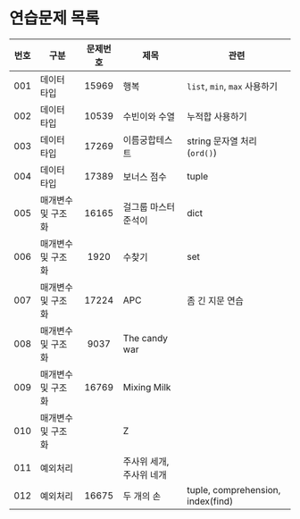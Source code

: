 # 연습문제 목록


| 번호 | 구분        | 문제번호 | 제목                 | 관련                              |
| :--: | ----------- | :------: | -------------------- | --------------------------------- |
| 001  | 데이터 타입 |  15969   | 행복                 | `list`, `min`, `max` 사용하기     |
| 002  | 데이터 타입 |  10539   | 수빈이와 수열        | 누적합 사용하기                   |
| 003  | 데이터 타입 |  17269   | 이름궁합테스트       | string 문자열 처리(`ord()`)    |
| 004  | 데이터 타입 |  17389   | 보너스 점수          | tuple                             |
| 005  | 매개변수 및 구조화 |  16165   | 걸그룹 마스터 준석이 | dict                              |
| 006  | 매개변수 및 구조화 |   1920   | 수찾기               | set                               |
| 007  | 매개변수 및 구조화 |  17224   | APC                  | 좀 긴 지문 연습                   |
| 008 | 매개변수 및 구조화 | 9037 | The candy war |  |
| 009 | 매개변수 및 구조화 | 16769 | Mixing Milk |  |
| 010 | 매개변수 및 구조화 |  | Z |  |
| 011 | 예외처리 |  | 주사위 세개, 주사위 네개 |  |
| 012 | 예외처리           |  16675   | 두 개의 손           | tuple, comprehension, index(find) |

